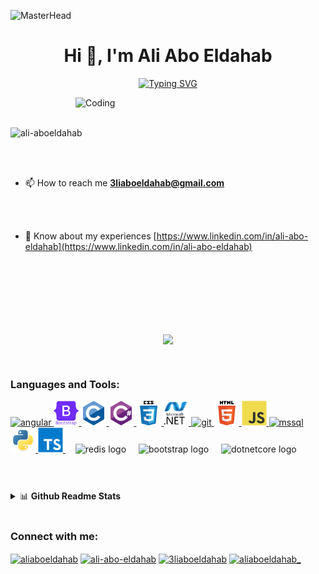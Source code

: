 ![MasterHead](https://user-images.githubusercontent.com/80781196/190216139-7697aa5a-c9a0-4bd6-80bf-3aca76a2e1c8.gif)
<h1 align="center">Hi 👋, I'm Ali Abo Eldahab</h1>
<div align="center">
    
[![Typing SVG](https://readme-typing-svg.demolab.com?font=Orbitron&weight=600&size=24&pause=1000&color=E81700&center=true&vCenter=true&width=435&lines=Software+Developer;.NET+Developer)](https://github.com/ali-aboeldahab/)

</div>

<img align="right" alt="Coding" width="400" src="https://assets.zyrosite.com/Aq20eV79zLfpXV6b/bb375cdd655184ca2715ac5059e73651-YX4ZEeZEvbhrMMZa.gif">
<br>
<br>

<p align="left"> <img src="https://komarev.com/ghpvc/?username=ali-aboeldahab&label=Profile%20views&color=0e75b6&style=flat" alt="ali-aboeldahab" /> </p>
<br>
<br>

- 📫 How to reach me **3liaboeldahab@gmail.com**
<br>
<br>

- 📄 Know about my experiences
   [https://www.linkedin.com/in/ali-abo-eldahab](https://www.linkedin.com/in/ali-abo-eldahab)

<br>
<br>
<br>
<br>
<br>
<br>

<p align="center">
<div align="center">
<a href="https://github.com/ali-aboeldahab">
    <img align="center" src="https://github-readme-stats.anuraghazra1.vercel.app/api/top-langs/?username=ali-aboeldahab&layout=compact&theme=radical&langs_count=6" />
</a>
</div>
</p>
<br>

<h3 align="left">Languages and Tools:</h3>
<p align="left"> <a href="https://angular.io" target="_blank" rel="noreferrer"> <img src="https://angular.io/assets/images/logos/angular/angular.svg" alt="angular" width="40" height="40"/> </a> <a href="https://getbootstrap.com" target="_blank" rel="noreferrer"> <img src="https://raw.githubusercontent.com/devicons/devicon/master/icons/bootstrap/bootstrap-plain-wordmark.svg" alt="bootstrap" width="40" height="40"/> </a> <a href="https://www.cprogramming.com/" target="_blank" rel="noreferrer"> <img src="https://raw.githubusercontent.com/devicons/devicon/master/icons/c/c-original.svg" alt="c" width="40" height="40"/> </a> <a href="https://www.w3schools.com/cs/" target="_blank" rel="noreferrer"> <img src="https://raw.githubusercontent.com/devicons/devicon/master/icons/csharp/csharp-original.svg" alt="csharp" width="40" height="40"/> </a> <a href="https://www.w3schools.com/css/" target="_blank" rel="noreferrer"> <img src="https://raw.githubusercontent.com/devicons/devicon/master/icons/css3/css3-original-wordmark.svg" alt="css3" width="40" height="40"/> </a> <a href="https://dotnet.microsoft.com/"
 target="_blank" rel="noreferrer"> <img src="https://raw.githubusercontent.com/devicons/devicon/master/icons/dot-net/dot-net-original-wordmark.svg" alt="dotnet" width="40" height="40"/> </a> <a href="https://git-scm.com/" target="_blank" rel="noreferrer"> <img src="https://www.vectorlogo.zone/logos/git-scm/git-scm-icon.svg" alt="git" width="40" height="40"/> </a> <a href="https://www.w3.org/html/" target="_blank" rel="noreferrer"> <img src="https://raw.githubusercontent.com/devicons/devicon/master/icons/html5/html5-original-wordmark.svg" alt="html5" width="40" height="40"/> </a> <a href="https://developer.mozilla.org/en-US/docs/Web/JavaScript" target="_blank" rel="noreferrer"> <img src="https://raw.githubusercontent.com/devicons/devicon/master/icons/javascript/javascript-original.svg" alt="javascript" width="40" height="40"/> </a> <a href="https://www.microsoft.com/en-us/sql-server" target="_blank" rel="noreferrer"> <img src="https://www.svgrepo.com/show/303229/microsoft-sql-server-logo.svg" alt="mssql" width="40" height="40"/> </a> <a href="https://www.python.org" target="_blank" rel="noreferrer"> <img src="https://raw.githubusercontent.com/devicons/devicon/master/icons/python/python-original.svg" alt="python" width="40" height="40"/> </a> <a href="https://www.typescriptlang.org/" target="_blank" rel="noreferrer"> <img src="https://raw.githubusercontent.com/devicons/devicon/master/icons/typescript/typescript-original.svg" alt="typescript" width="40" height="40"/> </a>
  <img width="12" />
  <img src="https://cdn.jsdelivr.net/gh/devicons/devicon/icons/redis/redis-original.svg" height="40" alt="redis logo"  />
  <img width="12" />
  <img src="https://cdn.jsdelivr.net/gh/devicons/devicon/icons/bootstrap/bootstrap-original.svg" height="40" alt="bootstrap logo"  />
  <img width="12" />
  <img src="https://cdn.jsdelivr.net/gh/devicons/devicon/icons/dotnetcore/dotnetcore-original.svg" height="40" alt="dotnetcore logo"  /> </p>

###

  <br>
  <br>
 <details>
  <summary>📊 <b>Github Readme Stats</b></summary>
 <br />
 <p align="center">
 <div align="center">
   <a href="https://github.com/ali-aboeldahab">
   <img width="430" align="center" src="https://github-readme-stats.vercel.app/api?username=ali-aboeldahab&show_icons=true&theme=radical&count_private=true">
  </a>
 </p>
 </div>
</details>
  <br>
<h3 align="left">Connect with me:</h3>
<p align="left">
<a href="https://twitter.com/aliaboeldahab" target="blank"><img align="center" src="https://raw.githubusercontent.com/rahuldkjain/github-profile-readme-generator/master/src/images/icons/Social/twitter.svg" alt="aliaboeldahab" height
="30" width="40" /></a>
<a href="https://linkedin.com/in/ali-abo-eldahab" target="blank"><img align="center" src="https://raw.githubusercontent.com/rahuldkjain/github-profile-readme-generator/master/src/images/icons/Social/linked-in-alt.svg" alt="ali-abo-eldahab" height="30" width="40" /></a>
<a href="https://fb.com/3liaboeldahab" target="blank"><img align="center" src="https://raw.githubusercontent.com/rahuldkjain/github-profile-readme-generator/master/src/images/icons/Social/facebook.svg" alt="3liaboeldahab" height="30" width="40" /></a>
<a href="https://instagram.com/aliaboeldahab_" target="blank"><img align="center" src="https://raw.githubusercontent.com/rahuldkjain/github-profile-readme-generator/master/src/images/icons/Social/instagram.svg" alt="aliaboeldahab_" height="30" width="40" /></a>
</p>
